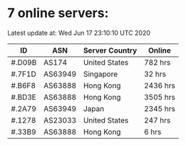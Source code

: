 # 7 online servers:

Latest update at: Wed Jun 17 23:10:10 UTC 2020

| ID | ASN | Server Country | Online |
| -- | --- | -------------- | ------ |
| #.D09B | AS174 | United States | 782 hrs |
| #.7F1D | AS63949 | Singapore | 32 hrs |
| #.B6F8 | AS63888 | Hong Kong | 2436 hrs |
| #.BD3E | AS63888 | Hong Kong | 3505 hrs |
| #.2A79 | AS63949 | Japan | 2345 hrs |
| #.1278 | AS23033 | United States | 247 hrs |
| #.33B9 | AS63888 | Hong Kong | 6 hrs |

